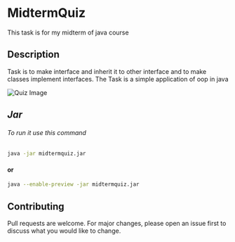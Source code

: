 # MidtermQuiz
This task is for my midterm of java course 

## Description

Task is to make interface and inherit it to other interface and to make classes implement interfaces.
The Task is a simple application of oop in java

![Quiz Image](https://user-images.githubusercontent.com/77116125/208266274-10a73eac-067a-41a5-8c30-06a163addebf.png)


## _Jar_
###### To run it use this command

```bash
java -jar midtermquiz.jar
```
#### or
```bash
java --enable-preview -jar midtermquiz.jar
```

## Contributing

Pull requests are welcome. For major changes, please open an issue first
to discuss what you would like to change.


